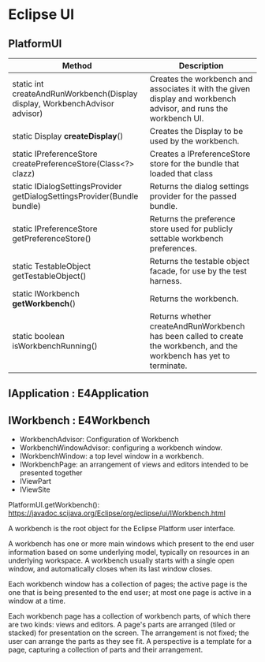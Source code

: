 # Eclipse UI

## PlatformUI

| Method | 	Description| 
|--------|-------------|
| static int 	createAndRunWorkbench(Display display, WorkbenchAdvisor advisor) 	| Creates the workbench and associates it with the given display and workbench advisor, and runs the workbench UI.| 
| static Display 	**createDisplay**() 	| Creates the Display to be used by the workbench.| 
| static IPreferenceStore 	createPreferenceStore(Class<?> clazz) 	| Creates a IPreferenceStore store for the bundle that loaded that class| 
| static IDialogSettingsProvider 	getDialogSettingsProvider(Bundle bundle) 	| Returns the dialog settings provider for the passed bundle.| 
| static IPreferenceStore 	getPreferenceStore() 	| Returns the preference store used for publicly settable workbench preferences.| 
| static TestableObject 	getTestableObject() 	| Returns the testable object facade, for use by the test harness.| 
| static IWorkbench 	**getWorkbench**() 	| Returns the workbench.| 
| static boolean 	isWorkbenchRunning() 	| Returns whether createAndRunWorkbench has been called to create the workbench, and the workbench has yet to terminate.| 

## IApplication : E4Application

## IWorkbench : E4Workbench
- WorkbenchAdvisor: Configuration of Workbench
- WorkbenchWindowAdvisor: configuring a workbench window. 
- IWorkbenchWindow: a top level window in a workbench.
- IWorkbenchPage: an arrangement of views and editors intended to be presented together
- IViewPart
- IViewSite

PlatformUI.getWorkbench(): https://javadoc.scijava.org/Eclipse/org/eclipse/ui/IWorkbench.html

A workbench is the root object for the Eclipse Platform user interface.

A workbench has one or more main windows which present to the end user information based on some underlying model, typically on resources in an underlying workspace. A workbench usually starts with a single open window, and automatically closes when its last window closes.

Each workbench window has a collection of pages; the active page is the one that is being presented to the end user; at most one page is active in a window at a time.

Each workbench page has a collection of workbench parts, of which there are two kinds: views and editors. A page's parts are arranged (tiled or stacked) for presentation on the screen. The arrangement is not fixed; the user can arrange the parts as they see fit. A perspective is a template for a page, capturing a collection of parts and their arrangement. 
